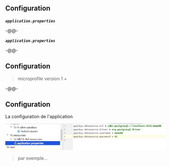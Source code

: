 ## Configuration

***`application.properties`***

-@@-
<!-- .slide: data-background="./images/what.gif"  data-background-size="60%" data-background-position="center center" -->
***`application.properties`***

-@@-

## Configuration

> microprofile version 1 +

-@@-

## Configuration

La configuration de l'application

![](images/quarkus_properties.jpg)

> par exemple... <!-- .element class="fragment" -->

